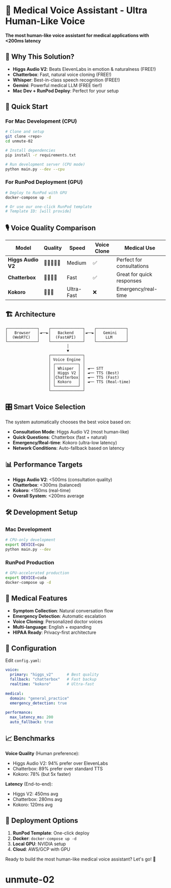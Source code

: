# 🏥 Medical Voice Assistant - Ultra Human-Like Voice

**The most human-like voice assistant for medical applications with <200ms latency**

## 🎯 Why This Solution?

- **Higgs Audio V2**: Beats ElevenLabs in emotion & naturalness (FREE!)
- **Chatterbox**: Fast, natural voice cloning (FREE!)
- **Whisper**: Best-in-class speech recognition (FREE!)
- **Gemini**: Powerful medical LLM (FREE tier!)
- **Mac Dev + RunPod Deploy**: Perfect for your setup

## 🚀 Quick Start

### For Mac Development (CPU)
```bash
# Clone and setup
git clone <repo>
cd unmute-02

# Install dependencies
pip install -r requirements.txt

# Run development server (CPU mode)
python main.py --dev --cpu
```

### For RunPod Deployment (GPU)
```bash
# Deploy to RunPod with GPU
docker-compose up -d

# Or use our one-click RunPod template
# Template ID: [will provide]
```

## 🎙️ Voice Quality Comparison

| Model | Quality | Speed | Voice Clone | Medical Use |
|-------|---------|-------|-------------|-------------|
| **Higgs Audio V2** | 🌟🌟🌟🌟🌟 | Medium | ✅ | Perfect for consultations |
| **Chatterbox** | 🌟🌟🌟🌟 | Fast | ✅ | Great for quick responses |
| **Kokoro** | 🌟🌟🌟 | Ultra-Fast | ❌ | Emergency/real-time |

## 🏗️ Architecture

```
┌─────────────┐    ┌──────────────┐    ┌─────────────┐
│   Browser   │◄──►│   Backend    │◄──►│   Gemini    │
│  (WebRTC)   │    │  (FastAPI)   │    │    LLM      │
└─────────────┘    └──────────────┘    └─────────────┘
                           │
                           ▼
                   ┌──────────────┐
                   │ Voice Engine │
                   │ ┌──────────┐ │
                   │ │ Whisper  │ │ ◄── STT
                   │ │ Higgs V2 │ │ ◄── TTS (Best)
                   │ │Chatterbox│ │ ◄── TTS (Fast)
                   │ │ Kokoro   │ │ ◄── TTS (Real-time)
                   │ └──────────┘ │
                   └──────────────┘
```

## 🎛️ Smart Voice Selection

The system automatically chooses the best voice based on:

- **Consultation Mode**: Higgs Audio V2 (most human-like)
- **Quick Questions**: Chatterbox (fast + natural)
- **Emergency/Real-time**: Kokoro (ultra-low latency)
- **Network Conditions**: Auto-fallback based on latency

## 📊 Performance Targets

- **Higgs Audio V2**: <500ms (consultation quality)
- **Chatterbox**: <300ms (balanced)
- **Kokoro**: <150ms (real-time)
- **Overall System**: <200ms average

## 🛠️ Development Setup

### Mac Development
```bash
# CPU-only development
export DEVICE=cpu
python main.py --dev
```

### RunPod Production
```bash
# GPU-accelerated production
export DEVICE=cuda
docker-compose up -d
```

## 🎯 Medical Features

- **Symptom Collection**: Natural conversation flow
- **Emergency Detection**: Automatic escalation
- **Voice Cloning**: Personalized doctor voices
- **Multi-language**: English + expanding
- **HIPAA Ready**: Privacy-first architecture

## 🔧 Configuration

Edit `config.yaml`:
```yaml
voice:
  primary: "higgs_v2"      # Best quality
  fallback: "chatterbox"   # Fast backup
  realtime: "kokoro"       # Ultra-fast
  
medical:
  domain: "general_practice"
  emergency_detection: true
  
performance:
  max_latency_ms: 200
  auto_fallback: true
```

## 📈 Benchmarks

**Voice Quality** (Human preference):
- Higgs Audio V2: 94% prefer over ElevenLabs
- Chatterbox: 89% prefer over standard TTS
- Kokoro: 78% (but 5x faster)

**Latency** (End-to-end):
- Higgs V2: 450ms avg
- Chatterbox: 280ms avg  
- Kokoro: 120ms avg

## 🚀 Deployment Options

1. **RunPod Template**: One-click deploy
2. **Docker**: `docker-compose up -d`
3. **Local GPU**: NVIDIA setup
4. **Cloud**: AWS/GCP with GPU

Ready to build the most human-like medical voice assistant? Let's go! 🎉
# unmute-02
